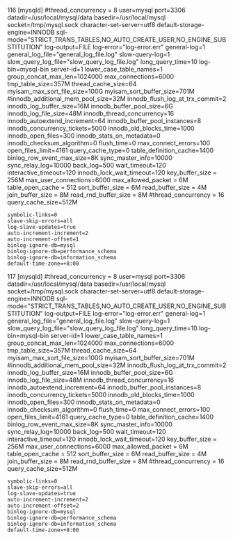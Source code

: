 116
	[mysqld]
	#thread_concurrency = 8
	user=mysql
	port=3306
	datadir=/usr/local/mysql/data
	basedir=/usr/local/mysql
	socket=/tmp/mysql.sock
	character-set-server=utf8
	default-storage-engine=INNODB
	sql-mode="STRICT_TRANS_TABLES,NO_AUTO_CREATE_USER,NO_ENGINE_SUBSTITUTION"
	log-output=FILE
	log-error="log-error.err"
	general-log=1
	general_log_file="general_log_file.log"
	slow-query-log=1
	slow_query_log_file="slow_query_log_file.log"
	long_query_time=10
	log-bin=mysql-bin
	server-id=1
	lower_case_table_names=1
	group_concat_max_len=1024000
	max_connections=6000
	tmp_table_size=357M
	thread_cache_size=64
	myisam_max_sort_file_size=100G
	myisam_sort_buffer_size=701M
	#innodb_additional_mem_pool_size=32M
	innodb_flush_log_at_trx_commit=2
	innodb_log_buffer_size=16M
	innodb_buffer_pool_size=6G
	innodb_log_file_size=48M
	innodb_thread_concurrency=16
	innodb_autoextend_increment=64
	innodb_buffer_pool_instances=8
	innodb_concurrency_tickets=5000
	innodb_old_blocks_time=1000
	innodb_open_files=300
	innodb_stats_on_metadata=0
	innodb_checksum_algorithm=0
	flush_time=0
	max_connect_errors=100
	open_files_limit=4161
	query_cache_type=0
	table_definition_cache=1400
	binlog_row_event_max_size=8K
	sync_master_info=10000
	sync_relay_log=10000
	back_log=500
	wait_timeout=120
	interactive_timeout=120
	innodb_lock_wait_timeout=120
	key_buffer_size = 256M
	max_user_connections=6000
	max_allowed_packet = 6M
	table_open_cache = 512
	sort_buffer_size = 6M
	read_buffer_size = 4M
	join_buffer_size = 8M 
	read_rnd_buffer_size = 8M
	#thread_concurrency = 16
	query_cache_size=512M
	
	symbolic-links=0
	slave-skip-errors=all
	log-slave-updates=true
	auto-increment-increment=2
	auto-increment-offset=1
	binlog-ignore-db=mysql
	binlog-ignore-db=performance_schema
	binlog-ignore-db=information_schema
	default-time-zone=+8:00
117
	[mysqld]
	#thread_concurrency = 8
	user=mysql
	port=3306
	datadir=/usr/local/mysql/data
	basedir=/usr/local/mysql
	socket=/tmp/mysql.sock
	character-set-server=utf8
	default-storage-engine=INNODB
	sql-mode="STRICT_TRANS_TABLES,NO_AUTO_CREATE_USER,NO_ENGINE_SUBSTITUTION"
	log-output=FILE
	log-error="log-error.err"
	general-log=1
	general_log_file="general_log_file.log"
	slow-query-log=1
	slow_query_log_file="slow_query_log_file.log"
	long_query_time=10
	log-bin=mysql-bin
	server-id=1
	lower_case_table_names=1
	group_concat_max_len=1024000
	max_connections=6000
	tmp_table_size=357M
	thread_cache_size=64
	myisam_max_sort_file_size=100G
	myisam_sort_buffer_size=701M
	#innodb_additional_mem_pool_size=32M
	innodb_flush_log_at_trx_commit=2
	innodb_log_buffer_size=16M
	innodb_buffer_pool_size=6G
	innodb_log_file_size=48M
	innodb_thread_concurrency=16
	innodb_autoextend_increment=64
	innodb_buffer_pool_instances=8
	innodb_concurrency_tickets=5000
	innodb_old_blocks_time=1000
	innodb_open_files=300
	innodb_stats_on_metadata=0
	innodb_checksum_algorithm=0
	flush_time=0
	max_connect_errors=100
	open_files_limit=4161
	query_cache_type=0
	table_definition_cache=1400
	binlog_row_event_max_size=8K
	sync_master_info=10000
	sync_relay_log=10000
	back_log=500
	wait_timeout=120
	interactive_timeout=120
	innodb_lock_wait_timeout=120
	key_buffer_size = 256M
	max_user_connections=6000
	max_allowed_packet = 6M
	table_open_cache = 512
	sort_buffer_size = 6M
	read_buffer_size = 4M
	join_buffer_size = 8M 
	read_rnd_buffer_size = 8M
	#thread_concurrency = 16
	query_cache_size=512M
	
	symbolic-links=0
	slave-skip-errors=all
	log-slave-updates=true
	auto-increment-increment=2
	auto-increment-offset=2
	binlog-ignore-db=mysql
	binlog-ignore-db=performance_schema
	binlog-ignore-db=information_schema
	default-time-zone=+8:00

